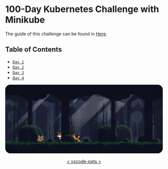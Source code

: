 # 100-Day Kubernetes Challenge with Minikube

The guide of this challenge can be found in [Here](https://github.com/FajarMaftuhFadli/100-Days-Kubernetes-Challange/tree/main).

## Table of Contents

- [`Day 1`](./logs/day-1/README.md)
- [`Day 2`](./logs/day-2/README.md)
- [`Day 3`](./logs/day-3/README.md)
- [`Day 4`](./logs/day-4/README.md)

<p align="center">
    <img style="border-radius: 1rem;" src="img/0.1.gif">
</p>
<p align="center">
    <a href="https://marketplace.visualstudio.com/items?itemName=tonybaloney.vscode-pets">< vscode-pets ></a>
</p>
